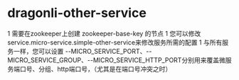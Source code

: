 # dragonli-other-service
1 需要在zookeeper上创建 zookeeper-base-key 的节点
1 您可以修改service.micro-service.simple-other-service来修改服务所需的配置
1 与所有服务一样，您可以设置 --MICRO_SERVICE_PORT、--MICRO_SERVICE_GROUP、--MICRO_SERVICE_HTTP_PORT分别用来覆盖微服务端口号、分组、http端口号，（尤其是在端口号冲突之时）